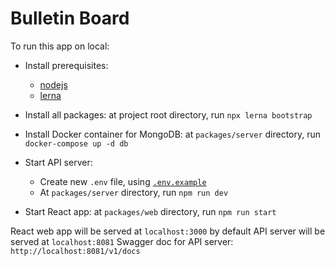 # Bulletin Board

To run this app on local:

* Install prerequisites:
    * [nodejs]()
    * [lerna](https://lerna.js.org/)

* Install all packages: at project root directory, run `npx lerna bootstrap`
* Install Docker container for MongoDB: at `packages/server` directory, run `docker-compose up -d db`
* Start API server:
    * Create new `.env` file, using [`.env.example`](./packages/server/.env.example)
    * At `packages/server` directory, run `npm run dev`
* Start React app: at `packages/web` directory, run `npm run start`

React web app will be served at `localhost:3000` by default
API server will be served at `localhost:8081`
Swagger doc for API server: `http://localhost:8081/v1/docs`